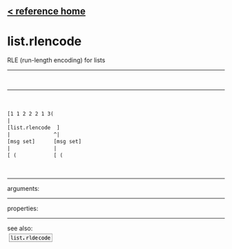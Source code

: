 [< reference home](ceammc_lib.html)
---

# list.rlencode


RLE (run-length encoding) for lists

---

<br>


---


```


[1 1 2 2 2 1 3(
|
[list.rlencode  ]
|              ^|
[msg set]      [msg set]
|              |
[ (            [ (

            
```

---
arguments:


---
properties:


---
see also:<br>
[![list.rldecode](img/object_list.rldecode.png)](list.rldecode.html)
